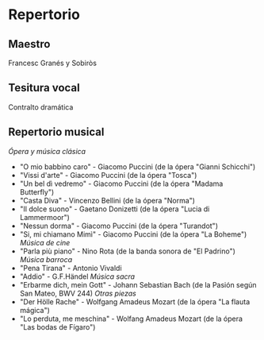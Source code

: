 # Repertorio

## Maestro

Francesc Granés y Sobiròs 

## Tesitura vocal

Contralto dramática 

## Repertorio musical

*Ópera y música clásica*
- "O mio babbino caro" - Giacomo Puccini (de la ópera "Gianni Schicchi")
- "Vissi d'arte" - Giacomo Puccini (de la ópera "Tosca")
- "Un bel dì vedremo" - Giacomo Puccini (de la ópera "Madama Butterfly")
- "Casta Diva" - Vincenzo Bellini (de la ópera "Norma")
- "Il dolce suono" - Gaetano Donizetti (de la ópera "Lucia di Lammermoor")
- "Nessun dorma" - Giacomo Puccini (de la ópera "Turandot")
- "Si, mi chiamano Mimì" - Giacomo Puccini (de la ópera "La Boheme")
*Música de cine*
- "Parla più piano" - Nino Rota (de la banda sonora de "El Padrino")
*Música barroca*
- "Pena Tirana" - Antonio Vivaldi
- "Addio" - G.F.Händel
*Música sacra*
- "Erbarme dich, mein Gott" - Johann Sebastian Bach (de la Pasión según San Mateo, BWV 244)
*Otras piezas*
- "Der Hölle Rache" - Wolfgang Amadeus Mozart (de la ópera "La flauta mágica")
- "Lo perduta, me meschina" - Wolfang Amadeus Mozart (de la ópera "Las bodas de Fígaro")


